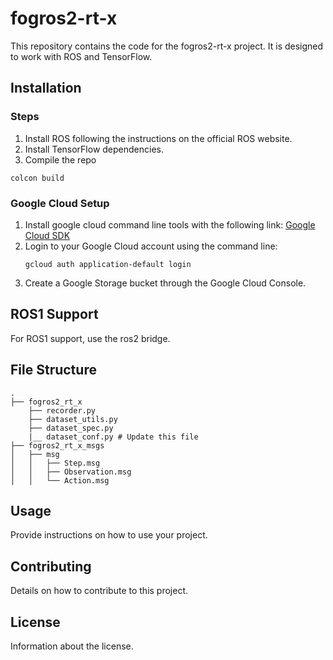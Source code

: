 
# fogros2-rt-x

This repository contains the code for the fogros2-rt-x project. It is designed to work with ROS and TensorFlow.

## Installation 
### Steps

1. Install ROS following the instructions on the official ROS website.
2. Install TensorFlow dependencies.
3. Compile the repo
```
colcon build
```

### Google Cloud Setup

1. Install google cloud command line tools with the following link: [Google Cloud SDK](https://cloud.google.com/sdk/docs/install#deb)
2. Login to your Google Cloud account using the command line:
    ```
    gcloud auth application-default login
    ```
3. Create a Google Storage bucket through the Google Cloud Console.

## ROS1 Support 

For ROS1 support, use the ros2 bridge.

## File Structure
```
.
├── fogros2_rt_x
    ├── recorder.py
    ├── dataset_utils.py
    ├── dataset_spec.py
    |__ dataset_conf.py # Update this file 
├── fogros2_rt_x_msgs
│   ├── msg
│   │   ├── Step.msg
│   │   ├── Observation.msg
│   │   └── Action.msg
```
## Usage

Provide instructions on how to use your project.

## Contributing

Details on how to contribute to this project.

## License

Information about the license.
